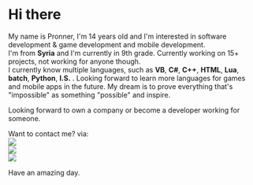 # Hi there

My name is Pronner, I'm 14 years old and I'm interested in software development & game development and mobile development.\
I'm from **Syria** and I'm currently in 9th grade. Currently working on 15+ projects, not working for anyone though.\
I currently know multiple languages, such as **VB**, **C#**, **C++**, **HTML**, **Lua**, **batch**, **Python**, **I.S.** . Looking forward to learn more languages for games and mobile apps in the future. My dream is to prove everything that's "impossible" as something "possible" and inspire.

Looking forward to own a company or become a developer working for someone.

Want to contact me? via:\
<a href="www.discord.com/app" alt="Discord"><img src="https://img.shields.io/badge/Discord-Pronner%236197-blueviolet"></a>\
<a href="www.instagram.com/notpronner" alt="Instagram"><img src="https://img.shields.io/badge/Instagram-%40notpronner-ff69b4"></a>\
<a href="www.twitter.com/notpronner" alt="Twitter"><img src="https://img.shields.io/badge/Twitter-%40notpronner-blue"></a>

Have an amazing day.
